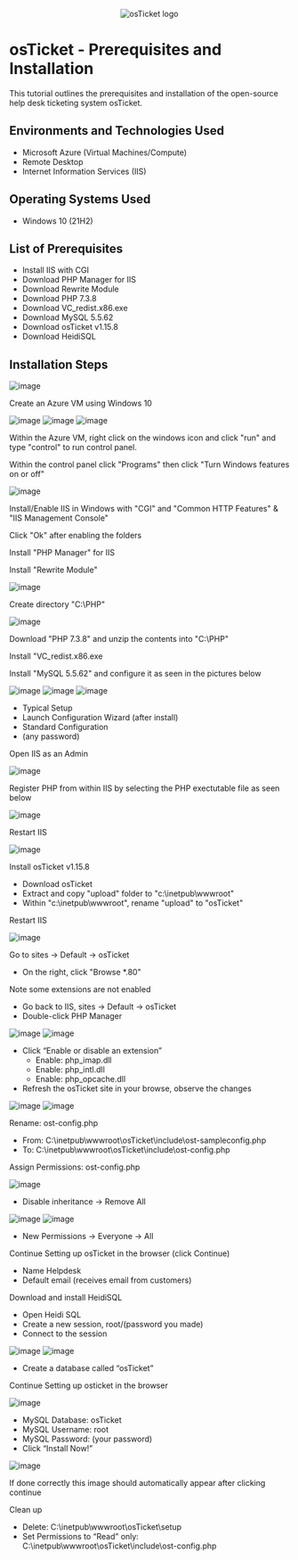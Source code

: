 <p align="center">
<img src="https://i.imgur.com/Clzj7Xs.png" alt="osTicket logo"/>
</p>

<h1>osTicket - Prerequisites and Installation</h1>
This tutorial outlines the prerequisites and installation of the open-source help desk ticketing system osTicket.<br />



<h2>Environments and Technologies Used</h2>

- Microsoft Azure (Virtual Machines/Compute)
- Remote Desktop
- Internet Information Services (IIS)

<h2>Operating Systems Used </h2>

- Windows 10</b> (21H2)

<h2>List of Prerequisites</h2>

- Install IIS with CGI
- Download PHP Manager for IIS
- Download Rewrite Module
- Download PHP 7.3.8
- Download VC_redist.x86.exe
- Download MySQL 5.5.62
- Download osTicket v1.15.8
- Download HeidiSQL

<h2>Installation Steps</h2>

![image](https://github.com/git-oscas/osticket-prereqs/assets/156957308/e6c29e3d-a252-47f2-99e2-80485bc31049)

Create an Azure VM using Windows 10

![image](https://github.com/git-oscas/osticket-prereqs/assets/156957308/1e330bc0-db9a-4979-85d5-9d4580160d3b)
![image](https://github.com/git-oscas/osticket-prereqs/assets/156957308/74620a11-fdef-4a2d-a3bd-da43d16e89d7)
![image](https://github.com/git-oscas/osticket-prereqs/assets/156957308/43faf803-6443-41f3-99aa-20017608bf62)

Within the Azure VM, right click on the windows icon and click "run" and type "control" to run control panel.

Within the control panel click "Programs" then click "Turn Windows features on or off"

![image](https://github.com/git-oscas/osticket-prereqs/assets/156957308/1758d703-7478-40b1-9534-cc60d70762e3)

Install/Enable IIS in Windows with "CGI" and "Common HTTP Features" & "IIS Management Console"

Click "Ok" after enabling the folders

Install "PHP Manager" for IIS

Install "Rewrite Module"

![image](https://github.com/git-oscas/osticket-prereqs/assets/156957308/feea9a40-d9a4-48b4-b56c-8b466cfacc2c)

Create directory "C:\PHP"

![image](https://github.com/git-oscas/osticket-prereqs/assets/156957308/3b40550c-8d2f-4fa8-9ac7-909e0b5047dd)

Download "PHP 7.3.8" and unzip the contents into "C:\PHP"

Install "VC_redist.x86.exe

Install "MySQL 5.5.62" and configure it as seen in the pictures below

![image](https://github.com/git-oscas/osticket-prereqs/assets/156957308/e5c7688c-45db-4357-a76f-e232837b2d17)
![image](https://github.com/git-oscas/osticket-prereqs/assets/156957308/dc50c6ce-3f18-476f-889d-958b67d576c8)
![image](https://github.com/git-oscas/osticket-prereqs/assets/156957308/07143c92-e12e-41a3-915b-57396eeb4ccb)

 - Typical Setup
 - Launch Configuration Wizard (after install)
 - Standard Configuration
 - (any password)

Open IIS as an Admin

![image](https://github.com/git-oscas/osticket-prereqs/assets/156957308/0586248e-e425-46a6-9457-0d4235eec59e)

Register PHP from within IIS by selecting the PHP exectutable file as seen below

![image](https://github.com/git-oscas/osticket-prereqs/assets/156957308/9b3657fb-5956-4dde-a1d4-3e7008c43952)

Restart IIS

![image](https://github.com/git-oscas/osticket-prereqs/assets/156957308/3a3ac9ea-8a38-4bfd-8454-457466a34f13)

Install osTicket v1.15.8
- Download osTicket
- Extract and copy "upload" folder to "c:\inetpub\wwwroot"
- Within "c:\inetpub\wwwroot", rename "upload" to "osTicket"

Restart IIS

![image](https://github.com/git-oscas/osticket-prereqs/assets/156957308/533b71c6-1a67-4521-85cf-d5a551797453)

Go to sites -> Default -> osTicket
- On the right, click "Browse *.80"


Note some extensions are not enabled
- Go back to IIS, sites -> Default -> osTicket
- Double-click PHP Manager

![image](https://github.com/git-oscas/osticket-prereqs/assets/156957308/16029f26-e518-4626-8449-c784c9bc92ce)
![image](https://github.com/git-oscas/osticket-prereqs/assets/156957308/cd2e70f6-82a3-4a6e-9b24-62a14118d9d6)

- Click “Enable or disable an extension”
  - Enable: php_imap.dll
  - Enable: php_intl.dll
  - Enable: php_opcache.dll
- Refresh the osTicket site in your browse, observe the changes

![image](https://github.com/git-oscas/osticket-prereqs/assets/156957308/07c5469d-5475-4080-993b-c4b84d75e19b)
![image](https://github.com/git-oscas/osticket-prereqs/assets/156957308/dd28bdea-f58c-456a-9ea0-965846c536e3)

Rename: ost-config.php
- From: C:\inetpub\wwwroot\osTicket\include\ost-sampleconfig.php
- To: C:\inetpub\wwwroot\osTicket\include\ost-config.php

Assign Permissions: ost-config.php

![image](https://github.com/git-oscas/osticket-prereqs/assets/156957308/d8311939-e10c-440b-bb0f-e19fadc833f6)

- Disable inheritance -> Remove All

![image](https://github.com/git-oscas/osticket-prereqs/assets/156957308/467d8d72-0815-4d06-ba85-a94336ba3522)
![image](https://github.com/git-oscas/osticket-prereqs/assets/156957308/fa81ecd4-13ad-4eec-99b6-771411441619)

- New Permissions -> Everyone -> All

Continue Setting up osTicket in the browser (click Continue)
 - Name Helpdesk
 - Default email (receives email from customers)

Download and install HeidiSQL
 - Open Heidi SQL
 - Create a new session, root/(password you made)
 - Connect to the session
 
![image](https://github.com/git-oscas/osticket-prereqs/assets/156957308/dd0e3304-f724-4743-9ea0-62d1f0b56711)
![image](https://github.com/git-oscas/osticket-prereqs/assets/156957308/1b615be9-fe18-41cd-8685-890ff164884e)

 - Create a database called “osTicket”

Continue Setting up osticket in the browser

![image](https://github.com/git-oscas/osticket-prereqs/assets/156957308/182a1949-92ad-4dcc-ae03-6d84709dc056)

 - MySQL Database: osTicket
 - MySQL Username: root
 - MySQL Password: (your password)
 - Click “Install Now!”

![image](https://github.com/git-oscas/osticket-prereqs/assets/156957308/8daf38c4-76f6-4274-8d4c-c0eba9959a17)

If done correctly this image should automatically appear after clicking continue

Clean up
 - Delete: C:\inetpub\wwwroot\osTicket\setup
 - Set Permissions to “Read” only: C:\inetpub\wwwroot\osTicket\include\ost-config.php
